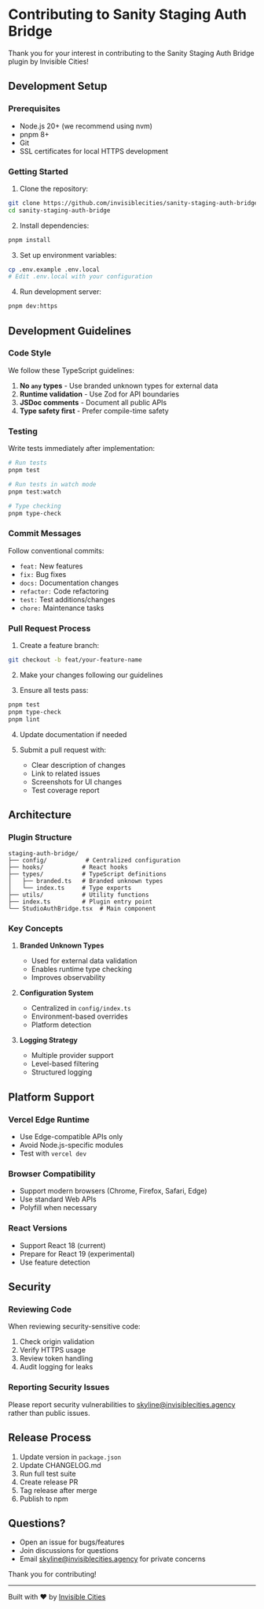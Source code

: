 # Contributing to Sanity Staging Auth Bridge

Thank you for your interest in contributing to the Sanity Staging Auth Bridge plugin by Invisible Cities!

## Development Setup

### Prerequisites

- Node.js 20+ (we recommend using nvm)
- pnpm 8+
- Git
- SSL certificates for local HTTPS development

### Getting Started

1. Clone the repository:
```bash
git clone https://github.com/invisiblecities/sanity-staging-auth-bridge.git
cd sanity-staging-auth-bridge
```

2. Install dependencies:
```bash
pnpm install
```

3. Set up environment variables:
```bash
cp .env.example .env.local
# Edit .env.local with your configuration
```

4. Run development server:
```bash
pnpm dev:https
```

## Development Guidelines

### Code Style

We follow these TypeScript guidelines:

1. **No `any` types** - Use branded unknown types for external data
2. **Runtime validation** - Use Zod for API boundaries
3. **JSDoc comments** - Document all public APIs
4. **Type safety first** - Prefer compile-time safety

### Testing

Write tests immediately after implementation:

```bash
# Run tests
pnpm test

# Run tests in watch mode
pnpm test:watch

# Type checking
pnpm type-check
```

### Commit Messages

Follow conventional commits:

- `feat:` New features
- `fix:` Bug fixes
- `docs:` Documentation changes
- `refactor:` Code refactoring
- `test:` Test additions/changes
- `chore:` Maintenance tasks

### Pull Request Process

1. Create a feature branch:
```bash
git checkout -b feat/your-feature-name
```

2. Make your changes following our guidelines

3. Ensure all tests pass:
```bash
pnpm test
pnpm type-check
pnpm lint
```

4. Update documentation if needed

5. Submit a pull request with:
   - Clear description of changes
   - Link to related issues
   - Screenshots for UI changes
   - Test coverage report

## Architecture

### Plugin Structure

```
staging-auth-bridge/
├── config/           # Centralized configuration
├── hooks/           # React hooks
├── types/           # TypeScript definitions
│   ├── branded.ts   # Branded unknown types
│   └── index.ts     # Type exports
├── utils/           # Utility functions
├── index.ts         # Plugin entry point
└── StudioAuthBridge.tsx  # Main component
```

### Key Concepts

1. **Branded Unknown Types**
   - Used for external data validation
   - Enables runtime type checking
   - Improves observability

2. **Configuration System**
   - Centralized in `config/index.ts`
   - Environment-based overrides
   - Platform detection

3. **Logging Strategy**
   - Multiple provider support
   - Level-based filtering
   - Structured logging

## Platform Support

### Vercel Edge Runtime

- Use Edge-compatible APIs only
- Avoid Node.js-specific modules
- Test with `vercel dev`

### Browser Compatibility

- Support modern browsers (Chrome, Firefox, Safari, Edge)
- Use standard Web APIs
- Polyfill when necessary

### React Versions

- Support React 18 (current)
- Prepare for React 19 (experimental)
- Use feature detection

## Security

### Reviewing Code

When reviewing security-sensitive code:

1. Check origin validation
2. Verify HTTPS usage
3. Review token handling
4. Audit logging for leaks

### Reporting Security Issues

Please report security vulnerabilities to skyline@invisiblecities.agency rather than public issues.

## Release Process

1. Update version in `package.json`
2. Update CHANGELOG.md
3. Run full test suite
4. Create release PR
5. Tag release after merge
6. Publish to npm

## Questions?

- Open an issue for bugs/features
- Join discussions for questions
- Email skyline@invisiblecities.agency for private concerns

Thank you for contributing!

---

Built with ❤️ by [Invisible Cities](https://invisiblecities.com)